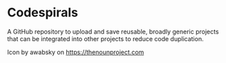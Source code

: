# Codespirals

A GitHub repository to upload and save reusable, broadly generic projects that can be integrated into other projects to reduce code duplication.

Icon by awabsky on https://thenounproject.com
